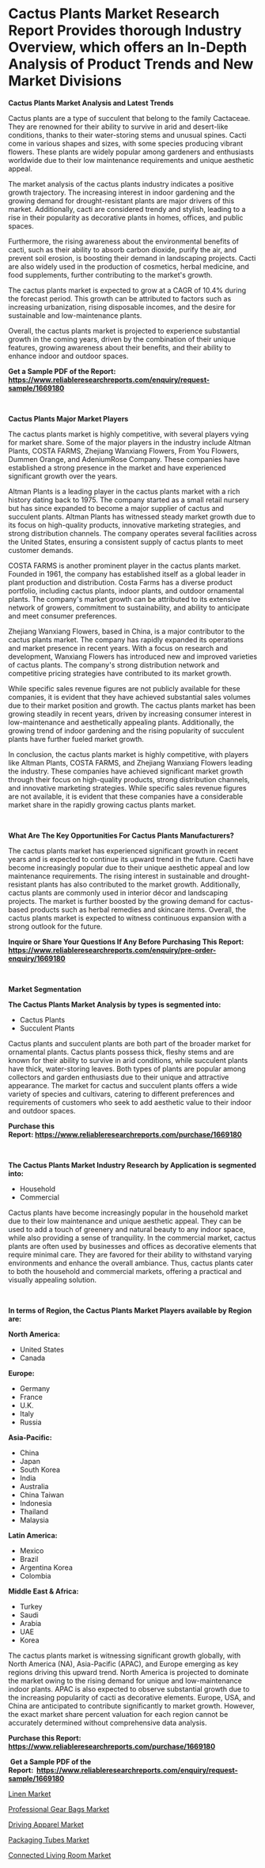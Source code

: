 <p><h1>Cactus Plants Market Research Report Provides thorough Industry Overview, which offers an In-Depth Analysis of Product Trends and New Market Divisions</h1></p><p><strong>Cactus Plants Market Analysis and Latest Trends</strong></p>
<p><p>Cactus plants are a type of succulent that belong to the family Cactaceae. They are renowned for their ability to survive in arid and desert-like conditions, thanks to their water-storing stems and unusual spines. Cacti come in various shapes and sizes, with some species producing vibrant flowers. These plants are widely popular among gardeners and enthusiasts worldwide due to their low maintenance requirements and unique aesthetic appeal.</p><p>The market analysis of the cactus plants industry indicates a positive growth trajectory. The increasing interest in indoor gardening and the growing demand for drought-resistant plants are major drivers of this market. Additionally, cacti are considered trendy and stylish, leading to a rise in their popularity as decorative plants in homes, offices, and public spaces.</p><p>Furthermore, the rising awareness about the environmental benefits of cacti, such as their ability to absorb carbon dioxide, purify the air, and prevent soil erosion, is boosting their demand in landscaping projects. Cacti are also widely used in the production of cosmetics, herbal medicine, and food supplements, further contributing to the market's growth.</p><p>The cactus plants market is expected to grow at a CAGR of 10.4% during the forecast period. This growth can be attributed to factors such as increasing urbanization, rising disposable incomes, and the desire for sustainable and low-maintenance plants.</p><p>Overall, the cactus plants market is projected to experience substantial growth in the coming years, driven by the combination of their unique features, growing awareness about their benefits, and their ability to enhance indoor and outdoor spaces.</p></p>
<p><strong>Get a Sample PDF of the Report:&nbsp; <a href="https://www.reliableresearchreports.com/enquiry/request-sample/1669180">https://www.reliableresearchreports.com/enquiry/request-sample/1669180</a></strong></p>
<p>&nbsp;</p>
<p><strong>Cactus Plants Major Market Players</strong></p>
<p><p>The cactus plants market is highly competitive, with several players vying for market share. Some of the major players in the industry include Altman Plants, COSTA FARMS, Zhejiang Wanxiang Flowers, From You Flowers, Dummen Orange, and AdeniumRose Company. These companies have established a strong presence in the market and have experienced significant growth over the years.</p><p>Altman Plants is a leading player in the cactus plants market with a rich history dating back to 1975. The company started as a small retail nursery but has since expanded to become a major supplier of cactus and succulent plants. Altman Plants has witnessed steady market growth due to its focus on high-quality products, innovative marketing strategies, and strong distribution channels. The company operates several facilities across the United States, ensuring a consistent supply of cactus plants to meet customer demands.</p><p>COSTA FARMS is another prominent player in the cactus plants market. Founded in 1961, the company has established itself as a global leader in plant production and distribution. Costa Farms has a diverse product portfolio, including cactus plants, indoor plants, and outdoor ornamental plants. The company's market growth can be attributed to its extensive network of growers, commitment to sustainability, and ability to anticipate and meet consumer preferences.</p><p>Zhejiang Wanxiang Flowers, based in China, is a major contributor to the cactus plants market. The company has rapidly expanded its operations and market presence in recent years. With a focus on research and development, Wanxiang Flowers has introduced new and improved varieties of cactus plants. The company's strong distribution network and competitive pricing strategies have contributed to its market growth.</p><p>While specific sales revenue figures are not publicly available for these companies, it is evident that they have achieved substantial sales volumes due to their market position and growth. The cactus plants market has been growing steadily in recent years, driven by increasing consumer interest in low-maintenance and aesthetically appealing plants. Additionally, the growing trend of indoor gardening and the rising popularity of succulent plants have further fueled market growth.</p><p>In conclusion, the cactus plants market is highly competitive, with players like Altman Plants, COSTA FARMS, and Zhejiang Wanxiang Flowers leading the industry. These companies have achieved significant market growth through their focus on high-quality products, strong distribution channels, and innovative marketing strategies. While specific sales revenue figures are not available, it is evident that these companies have a considerable market share in the rapidly growing cactus plants market.</p></p>
<p>&nbsp;</p>
<p><strong>What Are The Key Opportunities For Cactus Plants Manufacturers?</strong></p>
<p><p>The cactus plants market has experienced significant growth in recent years and is expected to continue its upward trend in the future. Cacti have become increasingly popular due to their unique aesthetic appeal and low maintenance requirements. The rising interest in sustainable and drought-resistant plants has also contributed to the market growth. Additionally, cactus plants are commonly used in interior décor and landscaping projects. The market is further boosted by the growing demand for cactus-based products such as herbal remedies and skincare items. Overall, the cactus plants market is expected to witness continuous expansion with a strong outlook for the future.</p></p>
<p><strong>Inquire or Share Your Questions If Any Before Purchasing This Report: <a href="https://www.reliableresearchreports.com/enquiry/pre-order-enquiry/1669180">https://www.reliableresearchreports.com/enquiry/pre-order-enquiry/1669180</a></strong></p>
<p>&nbsp;</p>
<p><strong>Market Segmentation</strong></p>
<p><strong>The Cactus Plants Market Analysis by types is segmented into:</strong></p>
<p><ul><li>Cactus Plants</li><li>Succulent Plants</li></ul></p>
<p><p>Cactus plants and succulent plants are both part of the broader market for ornamental plants. Cactus plants possess thick, fleshy stems and are known for their ability to survive in arid conditions, while succulent plants have thick, water-storing leaves. Both types of plants are popular among collectors and garden enthusiasts due to their unique and attractive appearance. The market for cactus and succulent plants offers a wide variety of species and cultivars, catering to different preferences and requirements of customers who seek to add aesthetic value to their indoor and outdoor spaces.</p></p>
<p><strong>Purchase this Report:&nbsp;<a href="https://www.reliableresearchreports.com/purchase/1669180">https://www.reliableresearchreports.com/purchase/1669180</a></strong></p>
<p>&nbsp;</p>
<p><strong>The Cactus Plants Market Industry Research by Application is segmented into:</strong></p>
<p><ul><li>Household</li><li>Commercial</li></ul></p>
<p><p>Cactus plants have become increasingly popular in the household market due to their low maintenance and unique aesthetic appeal. They can be used to add a touch of greenery and natural beauty to any indoor space, while also providing a sense of tranquility. In the commercial market, cactus plants are often used by businesses and offices as decorative elements that require minimal care. They are favored for their ability to withstand varying environments and enhance the overall ambiance. Thus, cactus plants cater to both the household and commercial markets, offering a practical and visually appealing solution.</p></p>
<p>&nbsp;</p>
<p><strong>In terms of Region, the Cactus Plants Market Players available by Region are:</strong></p>
<p>
    <p> <strong> North America: </strong>
        <ul>
            <li>United States</li>
            <li>Canada</li>
        </ul>
        </p> 
    <p> <strong> Europe: </strong>
        <ul>
            <li>Germany</li>
            <li>France</li>
            <li>U.K.</li>
            <li>Italy</li>
            <li>Russia</li>
        </ul>
        </p> 
    <p> <strong> Asia-Pacific: </strong>
        <ul>
            <li>China</li>
            <li>Japan</li>
            <li>South Korea</li>
            <li>India</li>
            <li>Australia</li>
            <li>China Taiwan</li>
            <li>Indonesia</li>
            <li>Thailand</li>
            <li>Malaysia</li>
        </ul>
        </p> 
    <p> <strong> Latin America: </strong>
        <ul>
            <li>Mexico</li>
            <li>Brazil</li>
            <li>Argentina Korea</li>
            <li>Colombia</li>
        </ul>
        </p> 
    <p> <strong> Middle East & Africa: </strong>
        <ul>
            <li>Turkey</li>
            <li>Saudi</li>
            <li>Arabia</li>
            <li>UAE</li>
            <li>Korea</li>
        </ul>
    </p>
    </p>
<p><p>The cactus plants market is witnessing significant growth globally, with North America (NA), Asia-Pacific (APAC), and Europe emerging as key regions driving this upward trend. North America is projected to dominate the market owing to the rising demand for unique and low-maintenance indoor plants. APAC is also expected to observe substantial growth due to the increasing popularity of cacti as decorative elements. Europe, USA, and China are anticipated to contribute significantly to market growth. However, the exact market share percent valuation for each region cannot be accurately determined without comprehensive data analysis.</p></p>
<p><strong>Purchase this Report: <a href="https://www.reliableresearchreports.com/purchase/1669180">https://www.reliableresearchreports.com/purchase/1669180</a></strong></p>
<p>&nbsp;<strong>Get a Sample PDF of the Report:&nbsp;&nbsp;<a href="https://www.reliableresearchreports.com/enquiry/request-sample/1669180">https://www.reliableresearchreports.com/enquiry/request-sample/1669180</a></strong></p>
<p><strong></strong></p>
<p><p><a href="https://medium.com/@margaretlee84/linen-market-size-cagr-trends-2024-2030-a92e53f9ab62">Linen Market</a></p><p><a href="https://medium.com/@brittanyrobertson07/professional-gear-bags-market-share-evolution-and-market-growth-trends-2023-2030-4b812dcf36fc">Professional Gear Bags Market</a></p><p><a href="https://medium.com/@emilywest91/driving-apparel-market-furnishes-information-on-market-share-market-trends-and-market-growth-668e16af6c87">Driving Apparel Market</a></p><p><a href="https://medium.com/@debramedina73/packaging-tubes-market-share-evolution-and-market-growth-trends-2023-2030-049975ea1c04">Packaging Tubes Market</a></p><p><a href="https://medium.com/@lindabrewer15/connected-living-room-market-exploring-market-share-market-trends-and-future-growth-3530f089ddfa">Connected Living Room Market</a></p></p>